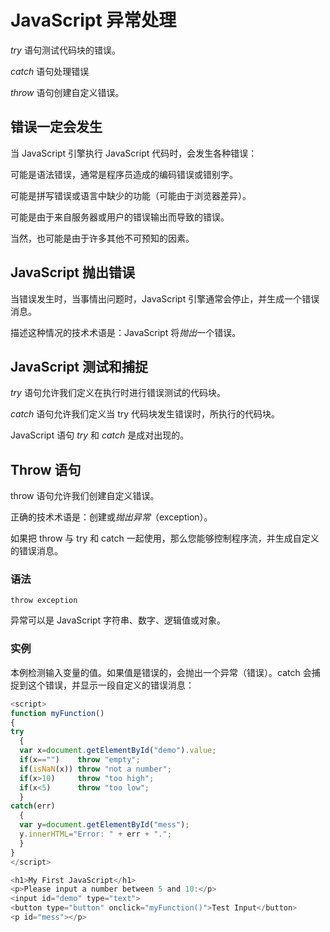 # JavaScript 异常处理  

*try* 语句测试代码块的错误。

*catch* 语句处理错误

*throw* 语句创建自定义错误。

## 错误一定会发生

当 JavaScript 引擎执行 JavaScript 代码时，会发生各种错误：

可能是语法错误，通常是程序员造成的编码错误或错别字。

可能是拼写错误或语言中缺少的功能（可能由于浏览器差异）。

可能是由于来自服务器或用户的错误输出而导致的错误。

当然，也可能是由于许多其他不可预知的因素。

## JavaScript 抛出错误

当错误发生时，当事情出问题时，JavaScript 引擎通常会停止，并生成一个错误消息。

描述这种情况的技术术语是：JavaScript 将*抛出*一个错误。

## JavaScript 测试和捕捉

*try* 语句允许我们定义在执行时进行错误测试的代码块。

*catch* 语句允许我们定义当 try 代码块发生错误时，所执行的代码块。

JavaScript 语句 *try* 和 *catch* 是成对出现的。

## Throw 语句

throw 语句允许我们创建自定义错误。

正确的技术术语是：创建或*抛出异常*（exception）。

如果把 throw 与 try 和 catch 一起使用，那么您能够控制程序流，并生成自定义的错误消息。

### 语法

```
throw exception
```

异常可以是 JavaScript 字符串、数字、逻辑值或对象。

### 实例

本例检测输入变量的值。如果值是错误的，会抛出一个异常（错误）。catch 会捕捉到这个错误，并显示一段自定义的错误消息：

```js
<script>
function myFunction()
{
try
  {
  var x=document.getElementById("demo").value;
  if(x=="")    throw "empty";
  if(isNaN(x)) throw "not a number";
  if(x>10)     throw "too high";
  if(x<5)      throw "too low";
  }
catch(err)
  {
  var y=document.getElementById("mess");
  y.innerHTML="Error: " + err + ".";
  }
}
</script>

<h1>My First JavaScript</h1>
<p>Please input a number between 5 and 10:</p>
<input id="demo" type="text">
<button type="button" onclick="myFunction()">Test Input</button>
<p id="mess"></p>
```